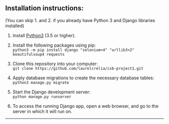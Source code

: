## Installation instructions:
(You can skip 1. and 2. if you already have Python 3 and Django libraries installed)
1. Install [Python3](https://www.python.org/downloads/) (3.5 or higher).

2. Install the following packages using pip:  
```python3 -m pip install django "selenium<4" "urllib3<2" beautifulsoup4 requests```

3. Clone this repository into your computer:  
```git clone https://github.com/laurelcrelia/csb-project1.git```    

4. Apply database migrations to create the necessary database tables:  
```python3 manage.py migrate```    

5. Start the Django development server:  
```python manage.py runserver```    

6. To access the running Django app, open a web browser, and go to the server in which it will run on.

---
